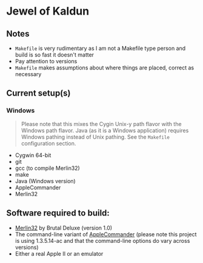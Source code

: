 # Jewel of Kaldun

## Notes
* `Makefile` is very rudimentary as I am not a Makefile type person and build is so fast it doesn't matter
* Pay attention to versions
* `Makefile` makes assumptions about where things are placed, correct as necessary

## Current setup(s)

### Windows

> Please note that this mixes the Cygin Unix-y path flavor with the Windows path flavor.  Java (as it is a Windows application) requires Windows pathing instead of Unix pathing.  See the `Makefile` configuration section.

* Cygwin 64-bit
 * git
 * gcc (to compile Merlin32)
 * make
* Java (Windows version)
* AppleCommander 
* Merlin32

## Software required to build:
* [Merlin32](http://www.brutaldeluxe.fr/products/crossdevtools/merlin/index.html) by Brutal Deluxe (version 1.0)
* The command-line variant of [AppleCommander](https://sites.google.com/site/drjohnbmatthews/applecommander) (please note this project is using 1.3.5.14-ac and that the command-line options do vary across versions)
* Either a real Apple II or an emulator
